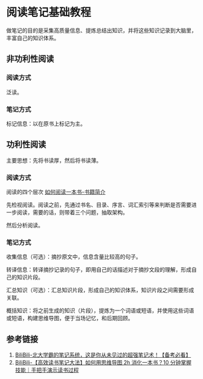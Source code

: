 # 阅读笔记基础教程

做笔记的目的是采集高质量信息、提炼总结出知识，并将这些知识记录到大脑里，丰富自己的知识体系。

## 非功利性阅读

### 阅读方式

泛读。

### 笔记方式

标记信息：以在原书上标记为主。

## 功利性阅读

主要思想：先将书读厚，然后将书读薄。

### 阅读方式

阅读的四个层次
[如何阅读一本书-书籍简介](learning/reading/《如何阅读一本书》/如何阅读一本书-书籍简介.md)

先检视阅读。阅读之前，先通过书名、目录、序言、词汇索引等来判断是否需要进一步阅读，需要的话，则带着三个问题，抽取架构。

然后分析阅读。

### 笔记方式

收集信息（可选）：摘抄原文中，信息含量比较高的句子。

转译信息：转译摘抄记录的句子，即用自己的话描述对于摘抄文段的理解，形成自己的知识片段。

汇总知识（可选）：汇总知识片段，形成自己的知识体系，知识片段之间需要形成关联。

概括知识：将之前生成的知识（片段），提炼为一个词语或短语，并使用这些词语或短语，构建思维导图，便于当场记忆，和后期回顾。



## 参考链接
1. [BiliBili-北大学霸的笔记系统，这是你从未见过的超强笔记术！【备考必看】](https://www.bilibili.com/video/BV12N4y1c7KW )
2. [BiliBili-【高效读书笔记大法】如何用思维导图 2h 消化一本书？10 分钟掌握技能｜手把手演示读书过程](https://www.bilibili.com/video/BV1Wg411Q76Q)